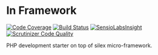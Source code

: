In Framework
============

[![Code Coverage](https://scrutinizer-ci.com/g/kpicaza/silex-skeleton/badges/coverage.png?b=master)](https://scrutinizer-ci.com/g/kpicaza/silex-skeleton/?branch=master)
[![Build Status](https://scrutinizer-ci.com/g/kpicaza/silex-skeleton/badges/build.png?b=master)](https://scrutinizer-ci.com/g/kpicaza/silex-skeleton/build-status/master)
[![SensioLabsInsight](https://insight.sensiolabs.com/projects/219ec29d-44d6-4cbe-862e-6f7463163b14/mini.png)](https://insight.sensiolabs.com/projects/219ec29d-44d6-4cbe-862e-6f7463163b14)
[![Scrutinizer Code Quality](https://scrutinizer-ci.com/g/kpicaza/silex-skeleton/badges/quality-score.png?b=master)](https://scrutinizer-ci.com/g/kpicaza/silex-skeleton/?branch=master)

 PHP development starter on top of silex micro-framework.
 
 